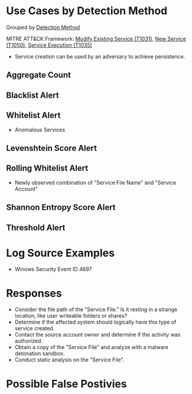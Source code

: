 # Use Cases by Detection Method

Grouped by [Detection Method](/Detection-Methods.md)

MITRE ATT&CK Framework: [Modify Existing Service (T1031)](https://attack.mitre.org/techniques/T1031), [New Service (T1050)](https://attack.mitre.org/techniques/T1050), [Service Execution (T1035)](https://attack.mitre.org/techniques/T1035/)

- Service creation can be used by an adversary to achieve persistence.

## Aggregate Count


## Blacklist Alert


## Whitelist Alert
- Anomalous Services

## Levenshtein Score Alert


## Rolling Whitelist Alert
- Newly observed combination of "Service File Name" and "Service Account"

## Shannon Entropy Score Alert


## Threshold Alert


# Log Source Examples
- Winows Security Event ID 4697


# Responses
- Consider the file path of the "Service File." Is it resting in a strange location, like user writeable folders or shares?
- Determine if the affected system should logically have this type of service created.
- Contact the source account owner and determine if the activity was authorized.
- Obtain a copy of the "Service File" and analyze with a malware detonation sandbox.
- Conduct static analysis on the "Service File".


# Possible False Postivies
